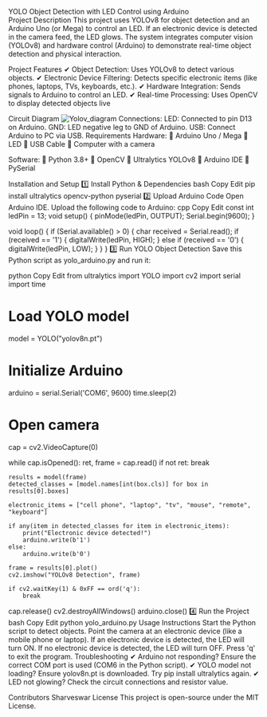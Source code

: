 YOLO Object Detection with LED Control using Arduino  
Project Description
This project uses YOLOv8 for object detection and an Arduino Uno (or Mega) to control an LED. If an electronic device is detected in the camera feed, the LED glows. The system integrates computer vision (YOLOv8) and hardware control (Arduino) to demonstrate real-time object detection and physical interaction.

Project Features
✔ Object Detection: Uses YOLOv8 to detect various objects.
✔ Electronic Device Filtering: Detects specific electronic items (like phones, laptops, TVs, keyboards, etc.).
✔ Hardware Integration: Sends signals to Arduino to control an LED.
✔ Real-time Processing: Uses OpenCV to display detected objects live

Circuit Diagram
![Yolov_diagram](https://github.com/user-attachments/assets/b5fc5863-2f49-4ee5-9727-dbad6629f9c7)
Connections:
LED: Connected to pin D13 on Arduino.
GND: LED negative leg to GND of Arduino.
USB: Connect Arduino to PC via USB.
Requirements
Hardware:
🔹 Arduino Uno / Mega
🔹 LED
🔹 USB Cable
🔹 Computer with a camera

Software:
🔸 Python 3.8+
🔸 OpenCV
🔸 Ultralytics YOLOv8
🔸 Arduino IDE
🔸 PySerial

Installation and Setup
1️⃣ Install Python & Dependencies
bash
Copy
Edit
pip install ultralytics opencv-python pyserial
2️⃣ Upload Arduino Code
Open Arduino IDE.
Upload the following code to Arduino:
cpp
Copy
Edit
const int ledPin = 13;
void setup() {
  pinMode(ledPin, OUTPUT);
  Serial.begin(9600);
}

void loop() {
  if (Serial.available() > 0) {
    char received = Serial.read();
    if (received == '1') {
      digitalWrite(ledPin, HIGH);
    } else if (received == '0') {
      digitalWrite(ledPin, LOW);
    }
  }
}
3️⃣ Run YOLO Object Detection
Save this Python script as yolo_arduino.py and run it:

python
Copy
Edit
from ultralytics import YOLO
import cv2
import serial
import time

# Load YOLO model
model = YOLO("yolov8n.pt")

# Initialize Arduino
arduino = serial.Serial('COM6', 9600)
time.sleep(2)

# Open camera
cap = cv2.VideoCapture(0)

while cap.isOpened():
    ret, frame = cap.read()
    if not ret:
        break

    results = model(frame)
    detected_classes = [model.names[int(box.cls)] for box in results[0].boxes]
    
    electronic_items = ["cell phone", "laptop", "tv", "mouse", "remote", "keyboard"]
    
    if any(item in detected_classes for item in electronic_items):
        print("Electronic device detected!")
        arduino.write(b'1')
    else:
        arduino.write(b'0')

    frame = results[0].plot()
    cv2.imshow("YOLOv8 Detection", frame)

    if cv2.waitKey(1) & 0xFF == ord('q'):
        break

cap.release()
cv2.destroyAllWindows()
arduino.close()
4️⃣ Run the Project
bash
Copy
Edit
python yolo_arduino.py
Usage Instructions
Start the Python script to detect objects.
Point the camera at an electronic device (like a mobile phone or laptop).
If an electronic device is detected, the LED will turn ON.
If no electronic device is detected, the LED will turn OFF.
Press 'q' to exit the program.
Troubleshooting
✔ Arduino not responding? Ensure the correct COM port is used (COM6 in the Python script).
✔ YOLO model not loading? Ensure yolov8n.pt is downloaded. Try pip install ultralytics again.
✔ LED not glowing? Check the circuit connections and resistor value.

Contributors
Sharveswar
License
This project is open-source under the MIT License.
